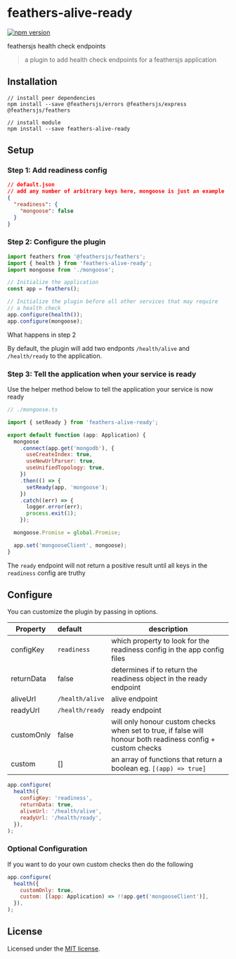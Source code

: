 # feathers-alive-ready

[![npm version](https://badge.fury.io/js/feathers-alive-ready.svg)](https://badge.fury.io/js/feathers-alive-ready)

feathersjs health check endpoints

> a plugin to add health check endpoints for a feathersjs application

## Installation

```
// install peer dependencies
npm install --save @feathersjs/errors @feathersjs/express @feathersjs/feathers

// install module
npm install --save feathers-alive-ready
```

## Setup

### Step 1: Add readiness config

```json
// default.json
// add any number of arbitrary keys here, mongoose is just an example
{
  "readiness": {
    "mongoose": false
  }
}
```

### Step 2: Configure the plugin

```js
import feathers from '@feathersjs/feathers';
import { health } from 'feathers-alive-ready';
import mongoose from './mongoose';

// Initialize the application
const app = feathers();

// Initialize the plugin before all other services that may require
// a health check
app.configure(health());
app.configure(mongoose);
```

What happens in step 2

By default, the plugin will add two endponts `/health/alive` and `/health/ready` to the application.

### Step 3: Tell the application when your service is ready

Use the helper method below to tell the application your service is now ready

```js
// ./mongoose.ts

import { setReady } from 'feathers-alive-ready';

export default function (app: Application) {
  mongoose
    .connect(app.get('mongodb'), {
      useCreateIndex: true,
      useNewUrlParser: true,
      useUnifiedTopology: true,
    })
    .then(() => {
      setReady(app, 'mongoose');
    })
    .catch((err) => {
      logger.error(err);
      process.exit(1);
    });

  mongoose.Promise = global.Promise;

  app.set('mongooseClient', mongoose);
}
```

The `ready` endpoint will not return a positive result until all keys in the `readiness` config are truthy

## Configure

You can customize the plugin by passing in options.

| Property   | default         | description                                                                                                 |
| ---------- | :-------------- | ----------------------------------------------------------------------------------------------------------- |
| configKey  | `readiness`     | which property to look for the readiness config in the app config files                                     |
| returnData | false           | determines if to return the readiness object in the ready endpoint                                          |
| aliveUrl   | `/health/alive` | alive endpoint                                                                                              |
| readyUrl   | `/health/ready` | ready endpoint                                                                                              |
| customOnly | false           | will only honour custom checks when set to true, if false will honour both readiness config + custom checks |
| custom     | []              | an array of functions that return a boolean eg. `[(app) => true]`                                           |

```js
app.configure(
  health({
    configKey: 'readiness',
    returnData: true,
    aliveUrl: '/health/alive',
    readyUrl: '/health/ready',
  }),
);
```

### Optional Configuration

If you want to do your own custom checks then do the following

```js
app.configure(
  health({
    customOnly: true,
    custom: [(app: Application) => !!app.get('mongooseClient')],
  }),
);
```

## License

Licensed under the [MIT license](LICENSE).
